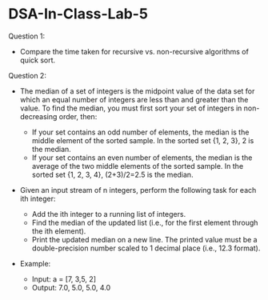 # DSA-In-Class-Lab-5

Question 1:

  * Compare the time taken for recursive vs. non-recursive algorithms of quick sort.


Question 2:
  
  * The median of a set of integers is the midpoint value of the data set for which an equal number
    of integers are less than and greater than the value. To find the median, you must first sort your
    set of integers in non-decreasing order, then:
    
      * If your set contains an odd number of elements, the median is the middle element of
        the sorted sample. In the sorted set {1, 2, 3}, 2 is the median.
      * If your set contains an even number of elements, the median is the average of the two
        middle elements of the sorted sample. In the sorted set {1, 2, 3, 4}, (2+3)/2=2.5 is the
      median.
      
  * Given an input stream of n integers, perform the following task for each ith integer:
      * Add the ith integer to a running list of integers.
      * Find the median of the updated list (i.e., for the first element through the ith element).
      * Print the updated median on a new line. The printed value must be a double-precision
        number scaled to 1 decimal place (i.e., 12.3 format).

  * Example:
      * Input: a = [7, 3,5, 2]
      * Output:
                7.0, 
                5.0, 
                5.0, 
                4.0
